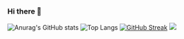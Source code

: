 ### Hi there 👋

<!--
**yabsiraditya/yabsiraditya** is a ✨ _special_ ✨ repository because its `README.md` (this file) appears on your GitHub profile.

Here are some ideas to get you started:

- 🔭 I’m currently working on ...
- 🌱 I’m currently learning ...
- 👯 I’m looking to collaborate on ...
- 🤔 I’m looking for help with ...
- 💬 Ask me about ...
- 📫 How to reach me: ...
- 😄 Pronouns: ...
- ⚡ Fun fact: ...
-->

![Anurag's GitHub stats](https://github-readme-stats.vercel.app/api?username=yabsiraditya&show_icons=true)
![Top Langs](https://github-readme-stats.vercel.app/api/top-langs/?username=anuraghazra&layout=compact)
[![GitHub Streak](https://github-readme-streak-stats.herokuapp.com?user=yabsiraditya)](https://git.io/streak-stats)
[![](https://raw.githubusercontent.com/yabsiraditya/yabsiraditya/master/profile-summary-card-output/github/0-profile-details.svg)](https://github.com/vn7n24fzkq/github-profile-summary-cards)

